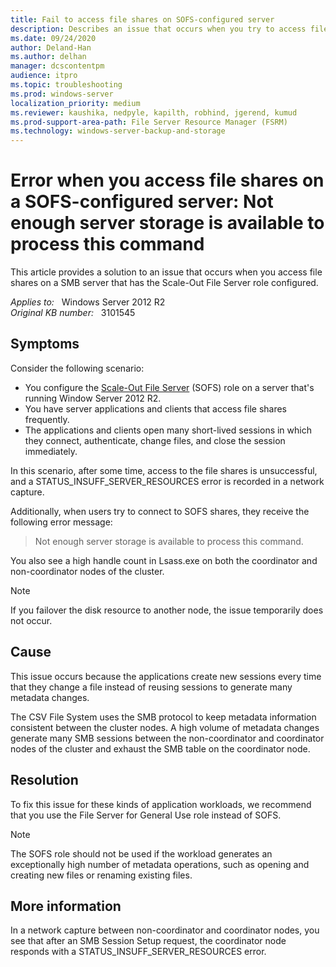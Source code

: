 ```yaml
---
title: Fail to access file shares on SOFS-configured server
description: Describes an issue that occurs when you try to access file shares on a SMB server that has the Scale-Out File Server role configured, and provides a resolution.
ms.date: 09/24/2020
author: Deland-Han 
ms.author: delhan
manager: dcscontentpm
audience: itpro
ms.topic: troubleshooting
ms.prod: windows-server
localization_priority: medium
ms.reviewer: kaushika, nedpyle, kapilth, robhind, jgerend, kumud
ms.prod-support-area-path: File Server Resource Manager (FSRM)
ms.technology: windows-server-backup-and-storage
---
```

# Error when you access file shares on a SOFS-configured server: Not enough server storage is available to process this command

This article provides a solution to an issue that occurs when you access file shares on a SMB server that has the Scale-Out File Server role configured.

_Applies to:_ &nbsp; Windows Server 2012 R2  
_Original KB number:_ &nbsp; 3101545

## Symptoms

Consider the following scenario:

- You configure the [Scale-Out File Server](/previous-versions/windows/it-pro/windows-server-2012-R2-and-2012/hh831349(v=ws.11)) (SOFS) role on a server that's running Window Server 2012 R2.
- You have server applications and clients that access file shares frequently.
- The applications and clients open many short-lived sessions in which they connect, authenticate, change files, and close the session immediately.

In this scenario, after some time, access to the file shares is unsuccessful, and a STATUS_INSUFF_SERVER_RESOURCES error is recorded in a network capture.

Additionally, when users try to connect to SOFS shares, they receive the following error message:

> Not enough server storage is available to process this command.

You also see a high handle count in Lsass.exe on both the coordinator and non-coordinator nodes of the cluster.

> [!NOTE]
> If you failover the disk resource to another node, the issue temporarily does not occur.

## Cause

This issue occurs because the applications create new sessions every time that they change a file instead of reusing sessions to generate many metadata changes.

The CSV File System uses the SMB protocol to keep metadata information consistent between the cluster nodes. A high volume of metadata changes generate many SMB sessions between the non-coordinator and coordinator nodes of the cluster and exhaust the SMB table on the coordinator node.

## Resolution

To fix this issue for these kinds of application workloads, we recommend that you use the File Server for General Use role instead of SOFS.

> [!NOTE]
> The SOFS role should not be used if the workload generates an exceptionally high number of metadata operations, such as opening and creating new files or renaming existing files.

## More information

In a network capture between non-coordinator and coordinator nodes, you see that after an SMB Session Setup request, the coordinator node responds with a STATUS_INSUFF_SERVER_RESOURCES error.
